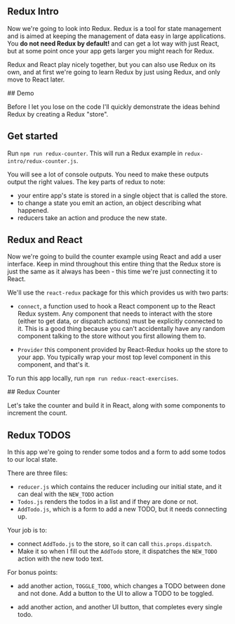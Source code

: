 ## Redux Intro

Now we're going to look into Redux. Redux is a tool for state management and is aimed at keeping the management of data easy in large applications. You __do not need Redux by default!__ and can get a lot way with just React, but at some point once your app gets larger you might reach for Redux.

Redux and React play nicely together, but you can also use Redux on its own, and at first we're going to learn Redux by just using Redux, and only move to React later.

## Demo

Before I let you lose on the code I'll quickly demonstrate the ideas behind Redux by creating a Redux "store".

## Get started

Run `npm run redux-counter`. This will run a Redux example in `redux-intro/redux-counter.js`.

You will see a lot of console outputs. You need to make these outputs output the right values.
The key parts of redux to note:

- your entire app's state is stored in a single object that is called the store.
- to change a state you emit an action, an object describing what happened.
- reducers take an action and produce the new state.

## Redux and React

Now we're going to build the counter example using React and add a user interface. Keep in mind throughout this entire thing that the Redux store is just the same as it always has been - this time we're just connecting it to React.

We'll use the `react-redux` package for this which provides us with two parts:

- `connect`, a function used to hook a React component up to the React Redux system. Any component that needs to interact with the store (either to get data, or dispatch actions) must be explicitly connected to it. This is a good thing because you can't accidentally have any random component talking to the store without you first allowing them to.

- `Provider` this component provided by React-Redux hooks up the store to your app. You typically wrap your most top level component in this component, and that's it.

To run this app locally, run `npm run redux-react-exercises`.

## Redux Counter

Let's take the counter and build it in React, along with some components to increment the count.

## Redux TODOS

In this app we're going to render some todos and a form to add some todos to our local state.

There are three files:

- `reducer.js` which contains the reducer including our initial state, and it can deal with the `NEW_TODO` action
- `Todos.js` renders the todos in a list and if they are done or not.
- `AddTodo.js`, which is a form to add a new TODO, but it needs connecting up.

Your job is to:

- connect `AddTodo.js` to the store, so it can call `this.props.dispatch`.
- Make it so when I fill out the `AddTodo` store, it dispatches the `NEW_TODO` action with the new todo text.

For bonus points:

- add another action, `TOGGLE_TODO`, which changes a TODO between done and not done. Add a button to the UI to allow a TODO to be toggled.

- add another action, and another UI button, that completes every single todo.

